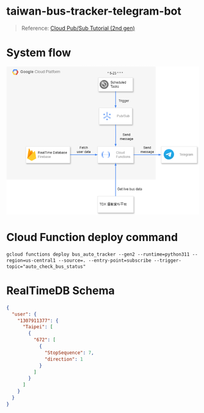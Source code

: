 # taiwan-bus-tracker-telegram-bot
> Reference: [Cloud Pub/Sub Tutorial (2nd gen)](https://cloud.google.com/functions/docs/tutorials/pubsub#functions-deploy-command-python) 
# System flow

![diagram](./diagram/system_flow.png)

# Cloud Function deploy command
```cli
gcloud functions deploy bus_auto_tracker --gen2 --runtime=python311 --region=us-central1 --source=. --entry-point=subscribe --trigger-topic="auto_check_bus_status"
```

# RealTimeDB Schema
```json
{
  "user": {
    "1307911377": {
      "Taipei": [
        {
          "672": [
            {
              "StopSequence": 7,
              "direction": 1
            }
          ]
        }
      ]
    }
  }
}
```
